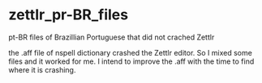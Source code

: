 # zettlr_pr-BR_files
pt-BR files of Brazillian Portuguese that did not crached Zettlr



the .aff file of nspell dictionary crashed the Zettlr editor. So I mixed some files and it worked for me.
I intend to improve the .aff with the time to find where it is crashing.
